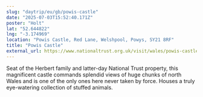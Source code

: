 ```yaml
---
slug: "daytrip/eu/gb/powis-castle"
date: "2025-07-03T15:52:40.171Z"
poster: "Holt"
lat: "52.644822"
lng: "-3.174969"
location: "Powis Castle, Red Lane, Welshpool, Powys, SY21 8RF"
title: "Powis Castle"
external_url: https://www.nationaltrust.org.uk/visit/wales/powis-castle-and-garden/history-of-powis-castle
---
```

Seat of the Herbert family and latter-day National Trust property, this magnificent castle commands splendid views of huge chunks of north Wales and is one of the only ones here never taken by force. Houses a truly eye-watering collection of stuffed animals.